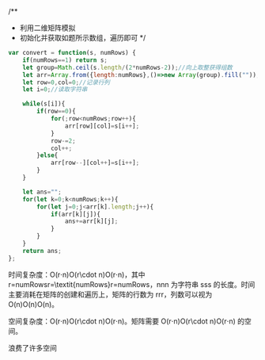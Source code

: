 /**
 * 利用二维矩阵模拟
 * 初始化并获取如题所示数组，遍历即可
 */
```js
var convert = function(s, numRows) {
    if(numRows==1) return s;
    let group=Math.ceil(s.length/(2*numRows-2));//向上取整获得组数
    let arr=Array.from({length:numRows},()=>new Array(group).fill(""));
    let row=0,col=0;//记录行列 
    let i=0;//读取字符串

    while(s[i]){
        if(row==0){
            for(;row<numRows;row++){
                arr[row][col]=s[i++];
            }
            row-=2;
            col++;
        }else{
            arr[row--][col++]=s[i++];
        }
    }

    let ans="";
    for(let k=0;k<numRows;k++){
        for(let j=0;j<arr[k].length;j++){
            if(arr[k][j]){
                ans+=arr[k][j];
            }
        }
    }
    return ans;
};
```
时间复杂度：O(r⋅n)O(r\cdot n)O(r⋅n)，其中 r=numRowsr=\textit{numRows}r=numRows，nnn 为字符串 sss 的长度。时间主要消耗在矩阵的创建和遍历上，矩阵的行数为 rrr，列数可以视为 O(n)O(n)O(n)。

空间复杂度：O(r⋅n)O(r\cdot n)O(r⋅n)。矩阵需要 O(r⋅n)O(r\cdot n)O(r⋅n) 的空间。

浪费了许多空间


